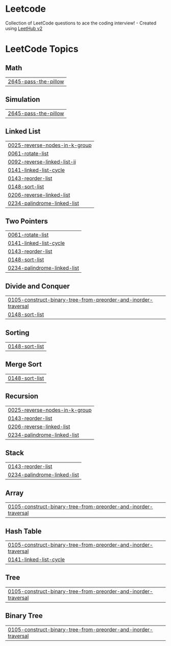 # Leetcode
Collection of LeetCode questions to ace the coding interview! - Created using [LeetHub v2](https://github.com/arunbhardwaj/LeetHub-2.0)

<!---LeetCode Topics Start-->
# LeetCode Topics
## Math
|  |
| ------- |
| [2645-pass-the-pillow](https://github.com/quanta2k/Leetcode/tree/master/2645-pass-the-pillow) |
## Simulation
|  |
| ------- |
| [2645-pass-the-pillow](https://github.com/quanta2k/Leetcode/tree/master/2645-pass-the-pillow) |
## Linked List
|  |
| ------- |
| [0025-reverse-nodes-in-k-group](https://github.com/mohakksingh/Leetcode/tree/master/0025-reverse-nodes-in-k-group) |
| [0061-rotate-list](https://github.com/mohakksingh/Leetcode/tree/master/0061-rotate-list) |
| [0092-reverse-linked-list-ii](https://github.com/mohakksingh/Leetcode/tree/master/0092-reverse-linked-list-ii) |
| [0141-linked-list-cycle](https://github.com/mohakksingh/Leetcode/tree/master/0141-linked-list-cycle) |
| [0143-reorder-list](https://github.com/mohakksingh/Leetcode/tree/master/0143-reorder-list) |
| [0148-sort-list](https://github.com/mohakksingh/Leetcode/tree/master/0148-sort-list) |
| [0206-reverse-linked-list](https://github.com/mohakksingh/Leetcode/tree/master/0206-reverse-linked-list) |
| [0234-palindrome-linked-list](https://github.com/mohakksingh/Leetcode/tree/master/0234-palindrome-linked-list) |
## Two Pointers
|  |
| ------- |
| [0061-rotate-list](https://github.com/mohakksingh/Leetcode/tree/master/0061-rotate-list) |
| [0141-linked-list-cycle](https://github.com/mohakksingh/Leetcode/tree/master/0141-linked-list-cycle) |
| [0143-reorder-list](https://github.com/mohakksingh/Leetcode/tree/master/0143-reorder-list) |
| [0148-sort-list](https://github.com/mohakksingh/Leetcode/tree/master/0148-sort-list) |
| [0234-palindrome-linked-list](https://github.com/mohakksingh/Leetcode/tree/master/0234-palindrome-linked-list) |
## Divide and Conquer
|  |
| ------- |
| [0105-construct-binary-tree-from-preorder-and-inorder-traversal](https://github.com/mohakksingh/Leetcode/tree/master/0105-construct-binary-tree-from-preorder-and-inorder-traversal) |
| [0148-sort-list](https://github.com/mohakksingh/Leetcode/tree/master/0148-sort-list) |
## Sorting
|  |
| ------- |
| [0148-sort-list](https://github.com/mohakksingh/Leetcode/tree/master/0148-sort-list) |
## Merge Sort
|  |
| ------- |
| [0148-sort-list](https://github.com/mohakksingh/Leetcode/tree/master/0148-sort-list) |
## Recursion
|  |
| ------- |
| [0025-reverse-nodes-in-k-group](https://github.com/mohakksingh/Leetcode/tree/master/0025-reverse-nodes-in-k-group) |
| [0143-reorder-list](https://github.com/mohakksingh/Leetcode/tree/master/0143-reorder-list) |
| [0206-reverse-linked-list](https://github.com/mohakksingh/Leetcode/tree/master/0206-reverse-linked-list) |
| [0234-palindrome-linked-list](https://github.com/mohakksingh/Leetcode/tree/master/0234-palindrome-linked-list) |
## Stack
|  |
| ------- |
| [0143-reorder-list](https://github.com/mohakksingh/Leetcode/tree/master/0143-reorder-list) |
| [0234-palindrome-linked-list](https://github.com/mohakksingh/Leetcode/tree/master/0234-palindrome-linked-list) |
## Array
|  |
| ------- |
| [0105-construct-binary-tree-from-preorder-and-inorder-traversal](https://github.com/mohakksingh/Leetcode/tree/master/0105-construct-binary-tree-from-preorder-and-inorder-traversal) |
## Hash Table
|  |
| ------- |
| [0105-construct-binary-tree-from-preorder-and-inorder-traversal](https://github.com/mohakksingh/Leetcode/tree/master/0105-construct-binary-tree-from-preorder-and-inorder-traversal) |
| [0141-linked-list-cycle](https://github.com/mohakksingh/Leetcode/tree/master/0141-linked-list-cycle) |
## Tree
|  |
| ------- |
| [0105-construct-binary-tree-from-preorder-and-inorder-traversal](https://github.com/mohakksingh/Leetcode/tree/master/0105-construct-binary-tree-from-preorder-and-inorder-traversal) |
## Binary Tree
|  |
| ------- |
| [0105-construct-binary-tree-from-preorder-and-inorder-traversal](https://github.com/mohakksingh/Leetcode/tree/master/0105-construct-binary-tree-from-preorder-and-inorder-traversal) |
<!---LeetCode Topics End-->